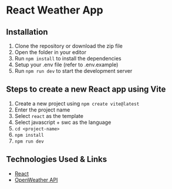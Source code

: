 # React Weather App

## Installation

1. Clone the repository or download the zip file
2. Open the folder in your editor
3. Run `npm install` to install the dependencies
4. Setup your .env file (refer to .env.example)
5. Run `npm run dev` to start the development server

## Steps to create a new React app using Vite

1. Create a new project using `npm create vite@latest`
2. Enter the project name
3. Select `react` as the template
4. Select javascript + swc as the language
5. `cd <project-name>`
6. `npm install`
7. `npm run dev`

## Technologies Used & Links

- [React](https://reactjs.org/)
- [OpenWeather API](https://openweathermap.org/api)

